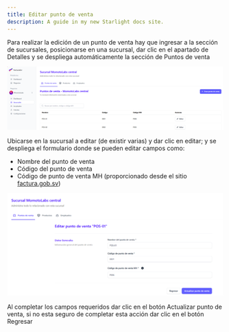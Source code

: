 ```yaml
---
title: Editar punto de venta
description: A guide in my new Starlight docs site.
---
```


Para realizar la edición de un punto de venta hay que ingresar a la sección de sucursales, posicionarse en una sucursal, dar clic en el apartado de Detalles y se despliega automáticamente la sección de Puntos de venta

![Página de registro](../../../assets/pos-list.png)

Ubicarse en la sucursal a editar (de existir varias) y dar clic en editar; y se despliega el formulario donde se pueden editar campos como:

- Nombre del punto de venta
- Código del punto de venta
- Código de punto de venta MH (proporcionado desde el sitio [factura.gob.sv](https://factura.gob.sv))

![Página de registro](../../../assets/pos-edit.png)

Al completar los campos requeridos dar clic en el botón Actualizar punto de venta, si no esta seguro de completar esta acción dar clic en el botón Regresar
